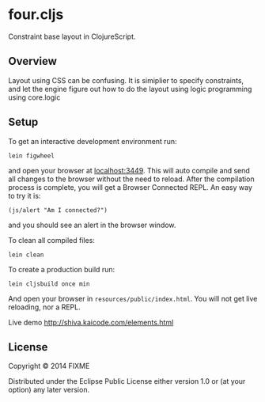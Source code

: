 # four.cljs

Constraint base layout in ClojureScript. 

## Overview

Layout using CSS can be confusing.  It is simiplier to specify constraints, and let the engine figure out how to do the layout using logic programming
using core.logic

## Setup

To get an interactive development environment run:

    lein figwheel

and open your browser at [localhost:3449](http://localhost:3449/).
This will auto compile and send all changes to the browser without the
need to reload. After the compilation process is complete, you will
get a Browser Connected REPL. An easy way to try it is:

    (js/alert "Am I connected?")

and you should see an alert in the browser window.

To clean all compiled files:

    lein clean

To create a production build run:

    lein cljsbuild once min

And open your browser in `resources/public/index.html`. You will not
get live reloading, nor a REPL. 

Live demo http://shiva.kaicode.com/elements.html

## License

Copyright © 2014 FIXME

Distributed under the Eclipse Public License either version 1.0 or (at your option) any later version.
